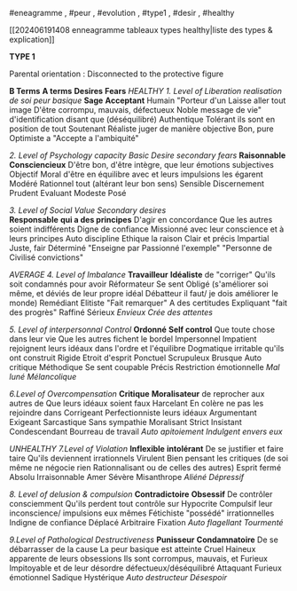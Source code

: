
#eneagramme , #peur , #evolution , #type1 , #desir , #healthy 

[[202406191408 enneagramme tableaux types healthy|liste des types & explication]]

**TYPE 1**

Parental orientation : Disconnected to the protective figure

**B Terms**                 **A terms**                 **Desires**                           **Fears**
*HEALTHY*
*1. Level of Liberation*                   *realisation de soi*                    *peur basique*
**Sage**             **Acceptant**
Humain         "Porteur d'un         Laisse aller tout image           D'être corrompu, mauvais, défectueux
Noble            message de vie"    d'identification disant que     (déséquilibré)
Authentique  Tolérant                 ils sont en position de tout
Soutenant      Réaliste                 juger de manière objective
Bon, pure       Optimiste
a                     "Accepte
a                     l'ambiquité"

*2. Level of Psychology capacity*       *Basic Desire*                            *secondary fears*
**Raisonnable**     **Consciencieux**     D'être bon, d'être intègre,    que leur émotions subjectives
Objectif             Moral                    d'être en équilibre avec        et leurs impulsions les égarent
Modéré             Rationnel               tout                                      (altérant leur bon sens)
Sensible            Discernement
Prudent             Evaluant
Modeste           Posé

*3. Level of Social Value*                                *Secondary desires*      
**Responsable**           **qui a des principes**   D'agir en concordance    Que les autres soient indifférents
Digne de confiance  Missionné                avec leur conscience et      à leurs principes
Auto discipline         Ethique                     la raison
Clair et précis           Impartial
Juste, fair                  Déterminé
"Enseigne par           Passionné
l'exemple"                "Personne de
Civilisé                       convictions"

*AVERAGE*
*4. Level of Imbalance*
**Travailleur**           **Idéaliste**                  de "corriger"                        Qu'ils soit condamnés pour avoir
Réformateur         Se sent Obligé         (s'améliorer soi même, et     déviés de leur propre idéal
Débatteur             il faut/ je dois          améliorer le monde)
Remédiant            Elitiste
"Fait remarquer"   A des certitudes
Expliquant             "fait des progrès"
Raffiné                  Sérieux
*Envieux*                  *Crée des attentes*

*5. Level of interpersonnal Control*
**Ordonné**         **Self control**                    Que toute chose dans leur vie   Que les autres fichent le bordel
Impersonnel    Impatient                         rejoignent leurs idéaux              dans l'ordre et l'équilibre
Dogmatique    irritable                                                                               qu'ils ont construit
Rigide              Etroit d'esprit
Ponctuel           Scrupuleux
Brusque           Auto critique
Méthodique     Se sent coupable
Précis               Restriction émotionnelle
*Mal luné*           *Mélancolique*

*6.Level of Overcompensation*
**Critique**                   **Moralisateur**          de reprocher aux autres de       Que leurs idéaux soient faux
Harcelant                  En colère                 ne pas les rejoindre dans 
Corrigeant                Perfectionniste        leurs idéaux
Argumentant            Exigeant
Sarcastique               Sans sympathie
Moralisant                Strict
Insistant                    Condescendant
Bourreau de travail   *Auto apitoiement*
*Indulgent envers eux*

*UNHEALTHY*
*7.Level of Violation*
**Inflexible**           **intolérant**               De se justifier et faire taire      Qu'ils deviennent irrationnels
Virulent               Bien pensant           les critiques (de soi même
ne négocie rien   Rationnalisant         ou de celles des autres)
Esprit fermé         Absolu
Irraisonnable        Amer
Sévère                  Misanthrope
*Aliéné*                  *Dépressif*

*8. Level of delusion & compulsion*
**Contradictoire**           **Obsessif**           De contrôler consciemment      Qu'ils perdent tout contrôle sur
Hypocrite                     Compulsif        leur inconscience/ impulsions    eux mêmes
Fétichiste                      "possédé"       irrationnelles 
Indigne de confiance    Déplacé
Arbitraire                      Fixation
*Auto flagellant*              *Tourmenté*

*9.Level of Pathological Destructiveness*
**Punisseur**              **Condamnatoire**     De se débarrasser de la cause     La peur basique est atteinte
Cruel                       Haineux                  apparente de leurs obsessions    Ils sont corrompus, mauvais, et
Furieux                    Impitoyable            et de leur désordre                      défectueux/déséquilibré
Attaquant                Furieux                   émotionnel
Sadique                   Hystérique
*Auto destructeur*      *Désespoir*